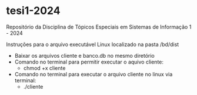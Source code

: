 # tesi1-2024
Repositório da Disciplina de Tópicos Especiais em Sistemas de Informação 1 - 2024

Instruções para o arquivo executável Linux localizado na pasta /bd/dist
 - Baixar os arquivos cliente e banco.db no mesmo diretório
 - Comando no terminal para permitir executar o aquivo cliente:
   - chmod +x cliente
 - Comando no terminal para executar o arquivo cliente no linux via terminal:
   - ./cliente
